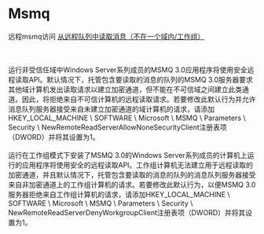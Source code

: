 # Msmq
远程msmq访问
<a href="https://msdn.microsoft.com/en-us/library/windows/desktop/ms699854(v=vs.85).aspx">从远程队列中读取消息（不在一个域内/工作组）</a>

<br><br>
运行非受信任域中Windows Server系列成员的MSMQ 3.0应用程序将使用安全远程读取API。默认情况下，托管包含要读取的消息的队列的MSMQ 3.0服务器要求其他域计算机发出读取请求以建立加密通道，但不能在不可信域之间建立此类通道。因此，将拒绝来自不可信计算机的远程读取请求。若要修改此默认行为并允许消息队列服务器接受来自未建立加密通道的域计算机的请求，请添加HKEY_LOCAL_MACHINE \ SOFTWARE \ Microsoft \ MSMQ \ Parameters \ Security \ NewRemoteReadServerAllowNoneSecurityClient注册表项（DWORD）并将其设置为1。
<br><br>
运行在工作组模式下安装了MSMQ 3.0的Windows Server系列成员的计算机上运行的应用程序将使用安全的远程读取API。工作组计算机无法建立用于远程读取的加密通道，并且默认情况下，托管包含要读取的消息的队列的消息队列服务器接受来自非加密通道上的工作组计算机的请求。若要修改此默认行为，以便MSMQ 3.0服务器拒绝来自工作组计算机的请求，请添加HKEY_LOCAL_MACHINE \ SOFTWARE \ Microsoft \ MSMQ \ Parameters \ Security \ NewRemoteReadServerDenyWorkgroupClient注册表项（DWORD）并将其设置为1。

